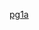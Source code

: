 [pg1a](https://raw.githubusercontent.com/Heethashreesathish/Java-programs/main/1a_ArrayList_and_LinkedList/pgla.png)
